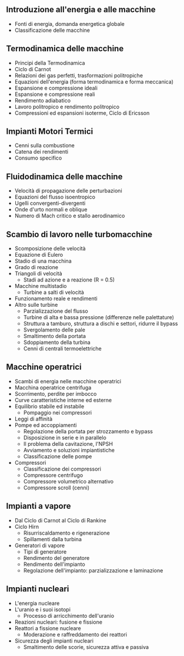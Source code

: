 ## Introduzione all'energia e alle macchine
- Fonti di energia, domanda energetica globale
- Classificazione delle macchine

## Termodinamica delle macchine
- Principi della Termodinamica
- Ciclo di Carnot
- Relazioni dei gas perfetti, trasformazioni politropiche
- Equazioni dell'energia (forma termodinamica e forma meccanica)
- Espansione e compressione ideali
- Espansione e compressione reali
- Rendimento adiabatico
- Lavoro politropico e rendimento politropico
- Compressioni ed espansioni isoterme, Ciclo di Ericsson

## Impianti Motori Termici
- Cenni sulla combustione
- Catena dei rendimenti
- Consumo specifico

## Fluidodinamica delle macchine
- Velocità di propagazione delle perturbazioni
- Equazioni del flusso isoentropico
- Ugelli convergenti-divergenti
- Onde d'urto normali e oblique
- Numero di Mach critico e stallo aerodinamico

## Scambio di lavoro nelle turbomacchine
- Scomposizione delle velocità
- Equazione di Eulero
- Stadio di una macchina
- Grado di reazione
- Triangoli di velocità
  - Stadi ad azione e a reazione (R = 0.5)
- Macchine multistadio
  - Turbine a salti di velocità
- Funzionamento reale e rendimenti
- Altro sulle turbine
  - Parzializzazione del flusso
  - Turbine di alta e bassa pressione (differenze nelle palettature)
  - Struttura a tamburo, struttura a dischi e settori, ridurre il bypass
  - Svergolamento delle pale
  - Smaltimento della portata
  - Sdoppiamento della turbina
  - Cenni di centrali termoelettriche

## Macchine operatrici
- Scambi di energia nelle macchine operatrici
- Macchina operatrice centrifuga
- Scorrimento, perdite per imbocco
- Curve caratteristiche interne ed esterne
- Equilibrio stabile ed instabile
  - Pompaggio nei compressori
- Leggi di affinità
- Pompe ed accoppiamenti
  - Regolazione della portata per strozzamento e bypass
  - Disposizione in serie e in parallelo
  - Il problema della cavitazione, l'NPSH
  - Avviamento e soluzioni impiantistiche
  - Classificazione delle pompe
- Compressori
  - Classificazione dei compressori
  - Compressore centrifugo
  - Compressore volumetrico alternativo
  - Compressore scroll (cenni)

## Impianti a vapore
- Dal Ciclo di Carnot al Ciclo di Rankine
- Ciclo Hirn
  - Risurriscaldamento e rigenerazione
  - Spillamenti dalla turbina
- Generatori di vapore
  - Tipi di generatore
  - Rendimento del generatore
  - Rendimento dell'impianto
  - Regolazione dell'impianto: parzializzazione e laminazione

## Impianti nucleari
- L'energia nucleare
- L'uranio e i suoi isotopi
  - Processo di arricchimento dell'uranio
- Reazioni nucleari: fusione e fissione
- Reattori a fissione nucleare
  - Moderazione e raffreddamento dei reattori
- Sicurezza degli impianti nucleari
  - Smaltimento delle scorie, sicurezza attiva e passiva
